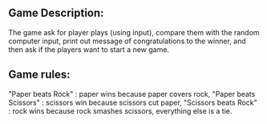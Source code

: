 
Game Description:
-----------------
The game ask for player plays (using input), compare them with the random computer input, print out message of congratulations to the winner, and then ask if the players want to start a new game.

Game rules:
-----------
"Paper    beats  Rock"     : paper wins because paper covers rock,
"Paper    beats  Scissors" : scissors win because scissors cut paper,
"Scissors beats  Rock"     : rock wins because rock smashes scissors,
everything else is a tie.
